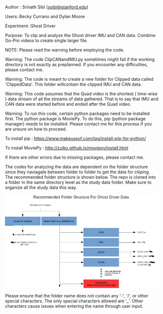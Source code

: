 Author : Srinath Sibi (ssibi@stanford.edu)

Users: Becky Currano and Dylan Moore

Experiment: Ghost Driver

Purpose: To clip and analyze the Ghost driver IMU and CAN data. Combine Go-Pro videos to create single larger file.

NOTE: Please read the warning before employing the code.

Warning: The code ClipCANandIMU.py sometimes might fail if the working directory is not exactly as preplanned. If you encounter any difficulties, please contact me.

Warning: The code is meant to create a new folder for Clipped data called 'ClippedData'. This folder willcontain the clipped IMU and CAN data.

Warning: This code assumes that the Quad video is the shortest ( time-wise ) data stream of all the streams of data gathered. That is to say that IMU and CAN data were started before and ended after the Quad video.

Warning: To run this code, certain python packages need to be installed first. The python package is MoviePy. To do this, pip (python package manager) needs to be installed. Please contact me for this process if you are unsure on how to proceed.

To install pip : https://www.makeuseof.com/tag/install-pip-for-python/

To install MoviePy : http://zulko.github.io/moviepy/install.html

If there are other errors due to missing packages, please contact me.

The codes for analyzing the data are dependent on the folder structure since they naviagate between folder to folder to get the data for cliiping. The recommended folder structure is shown below. The repo is cloned into a folder in the same directory level as the study data folder. Make sure to organize all the study data this way.

![FileStructure](/FolderStructureGD.jpg)

Please ensure that the folder name does not contain any '-', '/', or other special characters. The only special characters allowed are '_'. Other characters cause issues when entering the name through user input.
